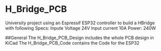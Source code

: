 # H_Bridge_PCB
University project using an Espressif ESP32 controller to build a HBridge with following Specs:
Inpute Voltage 24V
Input current 10A
Power: 240W

##General
The H_Bridge_PCB_Design includes the whole PCB design in KiCad
The H_Bridge_PCB_Code contains the Code for the ESP32

